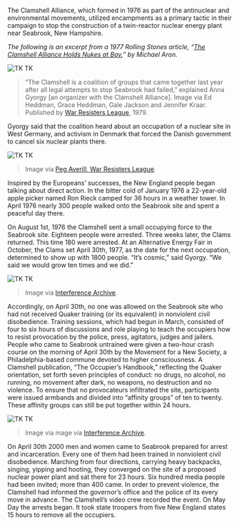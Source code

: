 
The Clamshell Alliance, which formed in 1976 as part of the antinuclear and environmental movements, utilized encampments as a primary tactic in their campaign to stop the construction of a twin-reactor nuclear energy plant near Seabrook, New Hampshire.

*The following is an excerpt from a 1977 _Rolling Stones_ article, “[The Clamshell Alliance Holds Nukes at Bay](https://www.rollingstone.com/culture/culture-news/the-clamshell-alliance-holds-nukes-at-bay-188179/),” by Michael Aron.*


![TK TK](/da4a/assets/images/actions/encampments/anti-nuclear-movement/nuclear-america.jpg)
> “The Clamshell is a coalition of groups that came together last year after all legal attempts to stop Seabrook had failed,” explained Anna Gyorgy [an organizer with the Clamshell Alliance]. Image via Ed Heddman, Grace Heddman, Gale Jackson and Jennifer Kraar. Published by [War Resisters League](https://www.davidrumsey.com/luna/servlet/detail/RUMSEY~8~1~299740~90070739:Nuclear-America-), 1979.


Gyorgy said that the coalition heard about an occupation of a nuclear site in West Germany, and activism in Denmark that forced the Danish government to cancel six nuclear plants there.

![TK TK](/da4a/assets/images/actions/encampments/anti-nuclear-movement/skulls.jpg)
> Image via [Peg Averill, War Resisters League](https://postermuseum.com/products/no-nuclear-terror-power-or-weapons).

Inspired by the Europeans’ successes, the New England people began talking about direct action. In the bitter cold of January 1976 a 22-year-old apple picker named Ron Rieck camped for 36 hours in a weather tower. In April 1976 nearly 300 people walked onto the Seabrook site and spent a peaceful day there.

On August 1st, 1976 the Clamshell sent a small occupying force to the Seabrook site. Eighteen people were arrested. Three weeks later, the Clams returned. This time 180 were arrested. At an Alternative Energy Fair in October, the Clams set April 30th, 1977, as the date for the next occupation, determined to show up with 1800 people. “It’s cosmic,” said Gyorgy. “We said we would grow ten times and we did.”

![TK TK](/da4a/assets/images/actions/encampments/anti-nuclear-movement/woodcut.png)
> Image via [Interference Archive](https://interferencearchive.org/).

Accordingly, on April 30th, no one was allowed on the Seabrook site who had not received Quaker training (or its equivalent) in nonviolent civil disobedience. Training sessions, which had begun in March, consisted of four to six hours of discussions and role playing to teach the occupiers how to resist provocation by the police, press, agitators, judges and jailers. People who came to Seabrook untrained were given a two-hour crash course on the morning of April 30th by the Movement for a New Society, a Philadelphia-based commune devoted to higher consciousness. A Clamshell publication, “The Occupier’s Handbook,” reflecting the Quaker orientation, set forth seven principles of conduct: no drugs, no alcohol, no running, no movement after dark, no weapons, no destruction and no violence. To ensure that no provocateurs infiltrated the site, participants were issued armbands and divided into “affinity groups” of ten to twenty. These affinity groups can still be put together within 24 hours.

![TK TK](/da4a/assets/images/actions/encampments/anti-nuclear-movement/cows.png)
> Image via mage via [Interference Archive](https://interferencearchive.org/).

On April 30th 2000 men and women came to Seabrook prepared for arrest and incarceration. Every one of them had been trained in nonviolent civil disobedience. Marching from four directions, carrying heavy backpacks, singing, yipping and hooting, they converged on the site of a proposed nuclear power plant and sat there for 23 hours. Six hundred media people had been invited; more than 400 came. In order to prevent violence, the Clamshell had informed the governor’s office and the police of its every move in advance. The Clamshell’s video crew recorded the event. On May Day the arrests began. It took state troopers from five New England states 15 hours to remove all the occupiers.
